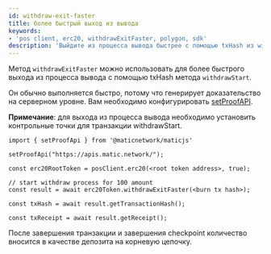```yaml
---
id: withdraw-exit-faster
title: более быстрый выход из вывода
keywords:
- 'pos client, erc20, withdrawExitFaster, polygon, sdk'
description: 'Выйдите из процесса вывода быстрее с помощью txHash из withdrawStart.'
---
```


Метод `withdrawExitFaster` можно использовать для более быстрого выхода из процесса вывода с помощью txHash метода `withdrawStart`.

Он обычно выполняется быстро, потому что генерирует доказательство на серверном уровне. Вам необходимо конфигурировать [setProofAPI](/docs/develop/ethereum-polygon/matic-js/set-proof-api).

**Примечание**: для выхода из процесса вывода необходимо установить контрольные точки для транзакции withdrawStart.

```
import { setProofApi } from '@maticnetwork/maticjs'

setProofApi("https://apis.matic.network/");

const erc20RootToken = posClient.erc20(<root token address>, true);

// start withdraw process for 100 amount
const result = await erc20Token.withdrawExitFaster(<burn tx hash>);

const txHash = await result.getTransactionHash();

const txReceipt = await result.getReceipt();

```

После завершения транзакции и завершения checkpoint количество вносится в качестве депозита на корневую цепочку.
